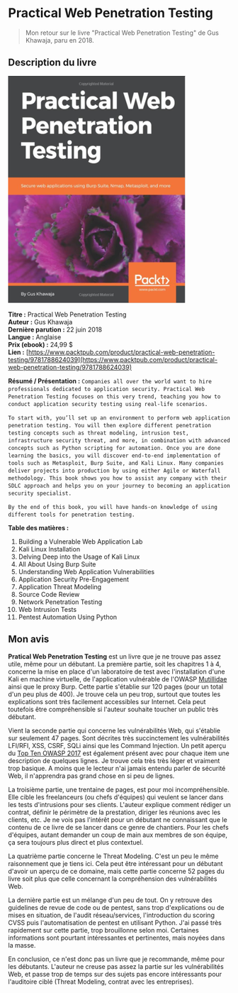 # Practical Web Penetration Testing

> Mon retour sur le livre "Practical Web Penetration Testing" de Gus Khawaja, paru en 2018.

## Description du livre

![](<../../.gitbook/assets/image (111).png>)

**Titre :** Practical Web Penetration Testing\
**Auteur :** Gus Khawaja\
**Dernière parution :** 22 juin 2018\
**Langue :** Anglaise\
**Prix (ebook) :** 24,99 $\
**Lien :** [https://www.packtpub.com/product/practical-web-penetration-testing/9781788624039](https://www.packtpub.com/product/practical-web-penetration-testing/9781788624039)

**Résumé / Présentation :** `Companies all over the world want to hire professionals dedicated to application security. Practical Web Penetration Testing focuses on this very trend, teaching you how to conduct application security testing using real-life scenarios.`&#x20;

`To start with, you’ll set up an environment to perform web application penetration testing. You will then explore different penetration testing concepts such as threat modeling, intrusion test, infrastructure security threat, and more, in combination with advanced concepts such as Python scripting for automation. Once you are done learning the basics, you will discover end-to-end implementation of tools such as Metasploit, Burp Suite, and Kali Linux. Many companies deliver projects into production by using either Agile or Waterfall methodology. This book shows you how to assist any company with their SDLC approach and helps you on your journey to becoming an application security specialist.`

`By the end of this book, you will have hands-on knowledge of using different tools for penetration testing.`



**Table des matières :**

1. Building a Vulnerable Web Application Lab
2. Kali Linux Installation
3. Delving Deep into the Usage of Kali Linux
4. All About Using Burp Suite
5. Understanding Web Application Vulnerabilities
6. Application Security Pre-Engagement
7. Application Threat Modeling
8. Source Code Review
9. Network Penetration Testing
10. Web Intrusion Tests
11. Pentest Automation Using Python

## Mon avis

**Pratical Web Penetration Testing** est un livre que je ne trouve pas assez utile, même pour un débutant. La première partie, soit les chapitres 1 à 4, concerne la mise en place d'un laboratoire de test avec l'installation d'une Kali en machine virtuelle, de l'application vulnérable de l'OWASP [Mutillidae](https://github.com/webpwnized/mutillidae) ainsi que le proxy Burp. Cette partie s'établie sur 120 pages (pour un total d'un peu plus de 400). Je trouve cela un peu trop, surtout que toutes les explications sont très facilement accessibles sur Internet. Cela peut toutefois être compréhensible si l'auteur souhaite toucher un public très débutant.

Vient la seconde partie qui concerne les vulnérabilités Web, qui s'établie sur seulement 47 pages. Sont décrites très succinctement les vulnérabilités LFI/RFI, XSS, CSRF, SQLi ainsi que les Command Injection. Un petit aperçu du [Top Ten OWASP 2017](https://owasp.org/www-project-top-ten/2017/) est également présent avec pour chaque item une description de quelques lignes. Je trouve cela très très léger et vraiment trop basique. A moins que le lecteur n'ai jamais entendu parler de sécurité Web, il n'apprendra pas grand chose en si peu de lignes.

La troisième partie, une trentaine de pages, est pour moi incompréhensible. Elle cible les freelanceurs (ou chefs d'équipes) qui veulent se lancer dans les tests d'intrusions pour ses clients. L'auteur explique comment rédiger un contrat, définir le périmètre de la prestation, diriger les réunions avec les clients, etc. Je ne vois pas l'intérêt pour un débutant ne connaissant que le contenu de ce livre de se lancer dans ce genre de chantiers. Pour les chefs d'équipes, autant demander un coup de main aux membres de son équipe, ça sera toujours plus direct et plus contextuel.

La quatrième partie concerne le Threat Modeling. C'est un peu le même raisonnement que je tiens ici. Cela peut être intéressant pour un débutant d'avoir un aperçu de ce domaine, mais cette partie concerne 52 pages du livre soit plus que celle concernant la compréhension des vulnérabilités Web.

La dernière partie est un mélange d'un peu de tout. On y retrouve des guidelines de revue de code ou de pentest, sans trop d'explications ou de mises en situation, de l'audit réseau/services, l'introduction du scoring CVSS puis l'automatisation de pentest en utilisant Python. J'ai passé très rapidement sur cette partie, trop brouillonne selon moi. Certaines informations sont pourtant intéressantes et pertinentes, mais noyées dans la masse.

En conclusion, ce n'est donc pas un livre que je recommande, même pour les débutants. L'auteur ne creuse pas assez la partie sur les vulnérabilités Web, et passe trop de temps sur des sujets pas encore intéressants pour l'auditoire ciblé (Threat Modeling, contrat avec les entreprises).
